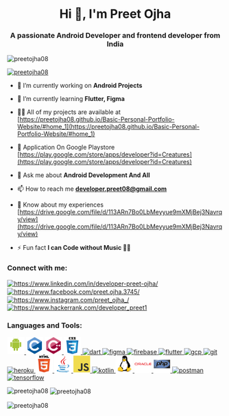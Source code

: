 <h1 align="center">Hi 👋, I'm Preet Ojha</h1>
<h3 align="center">A passionate Android Developer and frontend developer from India</h3>

<p align="left"> <img src="https://komarev.com/ghpvc/?username=preetojha08&label=Profile%20views&color=0e75b6&style=flat" alt="preetojha08" /> </p>

<p align="left"> <a href="https://github.com/ryo-ma/github-profile-trophy"><img src="https://github-profile-trophy.vercel.app/?username=preetojha08" alt="preetojha08" /></a> </p>

- 🔭 I’m currently working on **Android Projects**

- 🌱 I’m currently learning **Flutter, Figma**

- 👨‍💻 All of my projects are available at [https://preetojha08.github.io/Basic-Personal-Portfolio-Website/#home_1](https://preetojha08.github.io/Basic-Personal-Portfolio-Website/#home_1)

- 📝 Application On Google Playstore [https://play.google.com/store/apps/developer?id=Creatures](https://play.google.com/store/apps/developer?id=Creatures)

- 💬 Ask me about **Android Development And All**

- 📫 How to reach me **developer.preet08@gmail.com**

- 📄 Know about my experiences [https://drive.google.com/file/d/113ARn7Bo0LbMeyyue9mXMjBej3Navrqy/view](https://drive.google.com/file/d/113ARn7Bo0LbMeyyue9mXMjBej3Navrqy/view)

- ⚡ Fun fact **I can Code without Music 🤣🤣** 


<h3 align="left">Connect with me:</h3>
<p align="left">
<a href="https://linkedin.com/in/https://www.linkedin.com/in/developer-preet-ojha/" target="blank"><img align="center" src="https://raw.githubusercontent.com/rahuldkjain/github-profile-readme-generator/master/src/images/icons/Social/linked-in-alt.svg" alt="https://www.linkedin.com/in/developer-preet-ojha/" height="30" width="40" /></a>
<a href="https://fb.com/https://www.facebook.com/preet.ojha.3745/" target="blank"><img align="center" src="https://raw.githubusercontent.com/rahuldkjain/github-profile-readme-generator/master/src/images/icons/Social/facebook.svg" alt="https://www.facebook.com/preet.ojha.3745/" height="30" width="40" /></a>
<a href="https://instagram.com/https://www.instagram.com/preet_ojha_/" target="blank"><img align="center" src="https://raw.githubusercontent.com/rahuldkjain/github-profile-readme-generator/master/src/images/icons/Social/instagram.svg" alt="https://www.instagram.com/preet_ojha_/" height="30" width="40" /></a>
<a href="https://www.hackerrank.com/https://www.hackerrank.com/developer_preet1" target="blank"><img align="center" src="https://raw.githubusercontent.com/rahuldkjain/github-profile-readme-generator/master/src/images/icons/Social/hackerrank.svg" alt="https://www.hackerrank.com/developer_preet1" height="30" width="40" /></a>
</p>

<h3 align="left">Languages and Tools:</h3>
<p align="left"> <a href="https://developer.android.com" target="_blank"> <img src="https://raw.githubusercontent.com/devicons/devicon/master/icons/android/android-original-wordmark.svg" alt="android" width="40" height="40"/> </a> <a href="https://www.cprogramming.com/" target="_blank"> <img src="https://raw.githubusercontent.com/devicons/devicon/master/icons/c/c-original.svg" alt="c" width="40" height="40"/> </a> <a href="https://www.w3schools.com/cpp/" target="_blank"> <img src="https://raw.githubusercontent.com/devicons/devicon/master/icons/cplusplus/cplusplus-original.svg" alt="cplusplus" width="40" height="40"/> </a> <a href="https://www.w3schools.com/css/" target="_blank"> <img src="https://raw.githubusercontent.com/devicons/devicon/master/icons/css3/css3-original-wordmark.svg" alt="css3" width="40" height="40"/> </a> <a href="https://dart.dev" target="_blank"> <img src="https://www.vectorlogo.zone/logos/dartlang/dartlang-icon.svg" alt="dart" width="40" height="40"/> </a> <a href="https://www.figma.com/" target="_blank"> <img src="https://www.vectorlogo.zone/logos/figma/figma-icon.svg" alt="figma" width="40" height="40"/> </a> <a href="https://firebase.google.com/" target="_blank"> <img src="https://www.vectorlogo.zone/logos/firebase/firebase-icon.svg" alt="firebase" width="40" height="40"/> </a> <a href="https://flutter.dev" target="_blank"> <img src="https://www.vectorlogo.zone/logos/flutterio/flutterio-icon.svg" alt="flutter" width="40" height="40"/> </a> <a href="https://cloud.google.com" target="_blank"> <img src="https://www.vectorlogo.zone/logos/google_cloud/google_cloud-icon.svg" alt="gcp" width="40" height="40"/> </a> <a href="https://git-scm.com/" target="_blank"> <img src="https://www.vectorlogo.zone/logos/git-scm/git-scm-icon.svg" alt="git" width="40" height="40"/> </a> <a href="https://heroku.com" target="_blank"> <img src="https://www.vectorlogo.zone/logos/heroku/heroku-icon.svg" alt="heroku" width="40" height="40"/> </a> <a href="https://www.w3.org/html/" target="_blank"> <img src="https://raw.githubusercontent.com/devicons/devicon/master/icons/html5/html5-original-wordmark.svg" alt="html5" width="40" height="40"/> </a> <a href="https://www.java.com" target="_blank"> <img src="https://raw.githubusercontent.com/devicons/devicon/master/icons/java/java-original.svg" alt="java" width="40" height="40"/> </a> <a href="https://developer.mozilla.org/en-US/docs/Web/JavaScript" target="_blank"> <img src="https://raw.githubusercontent.com/devicons/devicon/master/icons/javascript/javascript-original.svg" alt="javascript" width="40" height="40"/> </a> <a href="https://kotlinlang.org" target="_blank"> <img src="https://www.vectorlogo.zone/logos/kotlinlang/kotlinlang-icon.svg" alt="kotlin" width="40" height="40"/> </a> <a href="https://www.linux.org/" target="_blank"> <img src="https://raw.githubusercontent.com/devicons/devicon/master/icons/linux/linux-original.svg" alt="linux" width="40" height="40"/> </a> <a href="https://www.oracle.com/" target="_blank"> <img src="https://raw.githubusercontent.com/devicons/devicon/master/icons/oracle/oracle-original.svg" alt="oracle" width="40" height="40"/> </a> <a href="https://www.php.net" target="_blank"> <img src="https://raw.githubusercontent.com/devicons/devicon/master/icons/php/php-original.svg" alt="php" width="40" height="40"/> </a> <a href="https://postman.com" target="_blank"> <img src="https://www.vectorlogo.zone/logos/getpostman/getpostman-icon.svg" alt="postman" width="40" height="40"/> </a> <a href="https://www.tensorflow.org" target="_blank"> <img src="https://www.vectorlogo.zone/logos/tensorflow/tensorflow-icon.svg" alt="tensorflow" width="40" height="40"/> </a> </p>

<p><img align="left" src="https://github-readme-stats.vercel.app/api/top-langs?username=preetojha08&show_icons=true&locale=en&layout=compact" alt="preetojha08" /></p>

<p>&nbsp;<img align="center" src="https://github-readme-stats.vercel.app/api?username=preetojha08&show_icons=true&locale=en" alt="preetojha08" /></p>

<p><img align="center" src="https://github-readme-streak-stats.herokuapp.com/?user=preetojha08&" alt="preetojha08" /></p>
